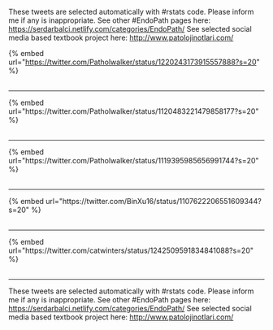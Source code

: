 

These tweets are selected automatically with #rstats code. Please inform me if any is inappropriate.
See other #EndoPath pages here: https://serdarbalci.netlify.com/categories/EndoPath/ 
See selected social media based textbook project here: http://www.patolojinotlari.com/

{% embed url="https://twitter.com/Patholwalker/status/1220243173915557888?s=20" %}<br>
<br>
<hr>
{% embed url="https://twitter.com/Patholwalker/status/1120483221479858177?s=20" %}<br>
<br>
<hr>
{% embed url="https://twitter.com/Patholwalker/status/1119395985656991744?s=20" %}<br>
<br>
<hr>
{% embed url="https://twitter.com/BinXu16/status/1107622206551609344?s=20" %}<br>
<br>
<hr>
{% embed url="https://twitter.com/catwinters/status/1242509591834841088?s=20" %}<br>
<br>
<hr>


These tweets are selected automatically with #rstats code. Please inform me if any is inappropriate.
See other #EndoPath pages here: https://serdarbalci.netlify.com/categories/EndoPath/ 
See selected social media based textbook project here: http://www.patolojinotlari.com/
